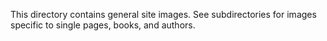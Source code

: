 This directory contains general site images. See subdirectories for images specific to single pages, books, and authors.
